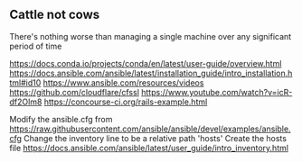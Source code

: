 ## Cattle not cows

There's nothing worse than managing a single machine over any significant
period of time

https://docs.conda.io/projects/conda/en/latest/user-guide/overview.html
https://docs.ansible.com/ansible/latest/installation_guide/intro_installation.html#id10
https://www.ansible.com/resources/videos
https://github.com/cloudflare/cfssl
https://www.youtube.com/watch?v=icR-df2Olm8
https://concourse-ci.org/rails-example.html

Modify the ansible.cfg from https://raw.githubusercontent.com/ansible/ansible/devel/examples/ansible.cfg
Change the inventory line to be a relative path 'hosts'
Create the hosts file https://docs.ansible.com/ansible/latest/user_guide/intro_inventory.html
